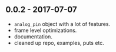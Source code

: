 ## 0.0.2 - 2017-07-07

* `analog_pin` object with a lot of features.
* frame level optimizations.
* documentation.
* cleaned up repo, examples, puts etc.